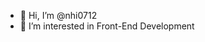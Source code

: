 - 👋 Hi, I’m @nhi0712
- 👀 I’m interested in Front-End Development
  

<!---
nhi0712/nhi0712 is a ✨ special ✨ repository because its `README.md` (this file) appears on your GitHub profile.
You can click the Preview link to take a look at your changes.
--->
